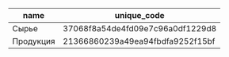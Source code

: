 | name | unique_code |
| --- | --- |
| Сырье | 37068f8a54de4fd09e7c96a0df1229d8 |
| Продукция | 21366860239a49ea94fbdfa9252f15bf |
